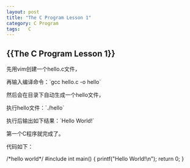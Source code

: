 ```yaml
---
layout: post
title: "The C Program Lesson 1"
category: C Program
tags:   C
---
```

<h2>{{The C Program Lesson 1}}</h2>
<p>先用vim创建一个hello.c文件，</p>
<p>再输入编译命令：`gcc hello.c -o hello`</p>
<p>然后会在目录下自动生成一个hello文件，</p>
<p>执行hello文件：`./hello`</p>
<p>执行后输出如下结果：`Hello World!`</p>
<p>第一个C程序就完成了。</p>
<p></p>
<p>代码如下：</p>
	/*hello world*/
	#include <stdio.h>
	int main()
	{
		printf("Hello World!\n");
		return 0;
	}
